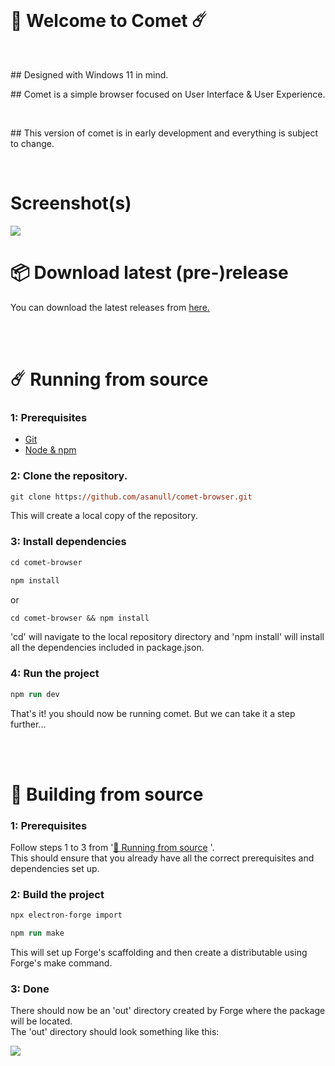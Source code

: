 <br>
<h1>
  👋 Welcome to Comet ☄️
</h1>
<br>
<p>
  ## Designed with Windows 11 in mind.
</p>
<p>
  ## Comet is a simple browser focused on User Interface & User Experience.
</p>
<br>
<p>
  ## This version of comet is in early development and everything is subject to change.
</p>
<br>
<h1>
  Screenshot(s)
</h1>
 <img src="https://user-images.githubusercontent.com/29758156/156919880-41b6b5a2-3b63-40ea-95af-738fb494bb2c.png">

<br>
<h1>
  📦 Download latest (pre-)release
</h1>

You can download the latest releases from [here.](https://github.com/asanull/comet-browser/releases/tag/pre-release)

<br>
<br id="rfs">
<h1>
 ☄️ Running from source
</h1>

### 1: Prerequisites

- [Git](https://git-scm.com)
- [Node & npm](https://nodejs.org/en/)

### 2: Clone the repository.

```ps
git clone https://github.com/asanull/comet-browser.git
```

This will create a local copy of the repository.

### 3: Install dependencies

```ps
cd comet-browser
```
```ps
npm install
```
or
```ps
cd comet-browser && npm install
```
'cd' will navigate to the local repository directory and 'npm install' will install all the dependencies included in package.json.

### 4: Run the project

```ps
npm run dev
```
That's it! you should now be running comet.
But we can take it a step further...

<br>
<br>
<h1>
 🔨 Building from source 
</h1>

### 1: Prerequisites

Follow steps 1 to 3 from '[🔨 Running from source](#rfs) '.
<br>
This should ensure that you already have all the correct prerequisites and dependencies set up.

### 2: Build the project

```ps
npx electron-forge import
```
```ps
npm run make
```
This will set up Forge's scaffolding and then create a distributable using Forge's make command.

### 3: Done

<p>
  There should now be an 'out' directory created by Forge where the package will be located.
  <br>
  The 'out' directory should look something like this:
 </p>
 <img src="https://user-images.githubusercontent.com/29758156/156674176-3072e05d-c951-471b-9a8e-b0cb5309a113.png">

<br>
